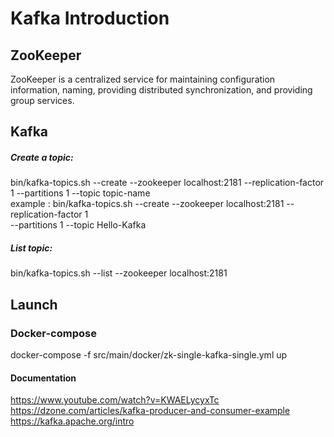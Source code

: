 # Kafka Introduction

## ZooKeeper

ZooKeeper is a centralized service for maintaining configuration information, naming, providing distributed synchronization, and providing group services.

## Kafka

##### Create a topic:
bin/kafka-topics.sh --create --zookeeper localhost:2181 --replication-factor 1 
--partitions 1 --topic topic-name   
example : bin/kafka-topics.sh --create --zookeeper localhost:2181 --replication-factor 1   
          --partitions 1 --topic Hello-Kafka   


##### List topic:
bin/kafka-topics.sh --list --zookeeper localhost:2181

## Launch
### Docker-compose
docker-compose -f src/main/docker/zk-single-kafka-single.yml up


#### Documentation
https://www.youtube.com/watch?v=KWAELycyxTc
https://dzone.com/articles/kafka-producer-and-consumer-example
https://kafka.apache.org/intro